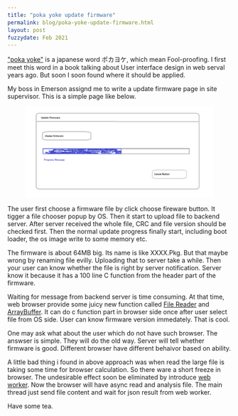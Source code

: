 ```yaml
---
title: "poka yoke update firmware"
permalink: blog/poka-yoke-update-firmware.html
layout: post
fuzzydate: Feb 2021
---
```

["poka yoke"](https://kanbanize.com/lean-management/improvement/what-is-poka-yoke) is a japanese word ポカヨケ, which mean Fool-proofing. I first meet this word in a book talking about User interface design in web serval years ago. But soon I soon found where it should be applied.

My boss in Emerson assignd me to write a update firmware page in site supervisor. This is a simple page like below.

<figure class="image">
  <img src="../assets/update_firmware.png" alt="update firmware wireframe" title="update firmware wireframe"/>
</figure>

The user first choose a firmware file by click choose fireware button. It tigger a file chooser popup by OS. Then it start to upload file to backend server. After server received the whole file, CRC and file version should be checked first. Then the normal update progress finally start, including boot loader, the os image write to some memory etc.

The firmware is about 64MB big. Its name is like XXXX.Pkg. But that maybe wrong by renaming file evilly. Uploading that to server take a while. Then your user can know whether the file is right by server notification. Server know it because it has a 100 line C function from the header part of the firmware.

Waiting for message from backend server is time consuming. At that time, web browser provide some juicy new function called [File Reader](https://developer.mozilla.org/en-US/docs/Web/API/FileReader) and [ArrayBuffer](https://developer.mozilla.org/en-US/docs/Web/JavaScript/Reference/Global_Objects/ArrayBuffer). It can do c function part in browser side once after user select file from OS side. User can know firmware version immedately. That is cool.

One may ask what about the user which do not have such browser. The answser is simple. They will do the old way. Server will tell whether firmware is good. Different browser have different behaivor based on ability.

A little bad thing i found in above approach was when read the large file is taking some time for browser calculation. So there ware a short freeze in browser. The undesirable effect soon be eliminated by introduce [web worker](https://developer.mozilla.org/en-US/docs/Web/API/Web_Workers_API/Using_web_workers). Now the browser will have async read and analysis file. The main thread just send file content and wait for json result from web worker. 

Have some tea.


